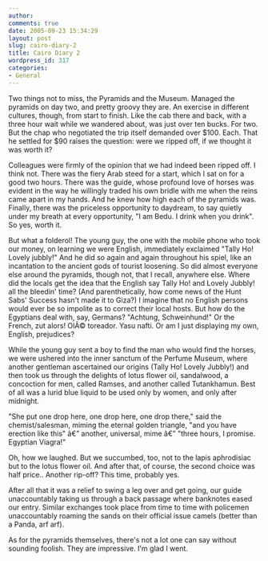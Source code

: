 ```yaml
---
author:
comments: true
date: 2005-09-23 15:34:29
layout: post
slug: cairo-diary-2
title: Cairo Diary 2
wordpress_id: 317
categories:
- General
---
```


Two things not to miss, the Pyramids and the Museum. Managed the pyramids on day two, and pretty groovy they are. An exercise in different cultures, though, from start to finish. Like the cab there and back, with a three hour wait while we wandered about, was just over ten bucks. For two. But the chap who negotiated the trip itself demanded over $100. Each. That he settled for $90 raises the question: were we ripped off, if we thought it was worth it?

Colleagues were firmly of the opinion that we had indeed been ripped off. I think not. There was the fiery Arab steed for a start, which I sat on for a good two hours. There was the guide, whose profound love of horses was evident in the way he willingly traded his own bridle with me when the reins came apart in my hands. And he knew how high each of the pyramids was. Finally, there was the priceless opportunity to daydream, to say quietly under my breath at every opportunity, "I am Bedu. I drink when you drink". So yes, worth it.

But what a folderol! The young guy, the one with the mobile phone who took our money, on learning we were English, immediately exclaimed "Tally Ho! Lovely jubbly!" And he did so again and again throughout his spiel, like an incantation to the ancient gods of tourist loosening. So did almost everyone else around the pyramids, though not, that I recall, anywhere else. Where did the locals get the idea that the English say Tally Ho! and Lovely Jubbly! all the bleedin' time? (And parenthetically, how come news of the Hunt Sabs' Success hasn't made it to Giza?)  I imagine that no English persons would ever be so impolite as to correct their local hosts. But how do the Egyptians deal with, say, Germans? "Achtung, Schweinhund!" Or the French, zut alors! OlÃ© toreador. Yasu nafti. Or am I just displaying my own, English, prejudices?

While the young guy sent a boy to find the man who would find the horses, we were ushered into the inner sanctum of the Perfume Museum, where another gentleman ascertained our origins (Tally Ho! Lovely Jubbly!) and then took us through the delights of lotus flower oil, sandalwood, a concoction for men, called Ramses, and another called Tutankhamun. Best of all was a lurid blue liquid to be used only by women, and only after midnight.

"She put one drop here, one drop here, one drop there," said the chemist/salesman, miming the eternal golden triangle, "and you have erection like this" â€” another, universal, mime â€” "three hours, I promise. Egyptian Viagra!"

Oh, how we laughed. But we succumbed, too, not to the lapis aphrodisiac but to the lotus flower oil. And after that, of course, the second choice was half price.. Another rip-off? This time, probably  yes.

After all that it was a relief to swing a leg over and get going, our guide unaccountably taking us through a back passage where banknotes eased our entry. Similar exchanges took place from time to time with policemen unaccountably roaming the sands on their official issue camels (better than a Panda, arf arf).

As for the pyramids themselves, there's not a lot one can say without sounding foolish. They are impressive. I'm glad I went.

